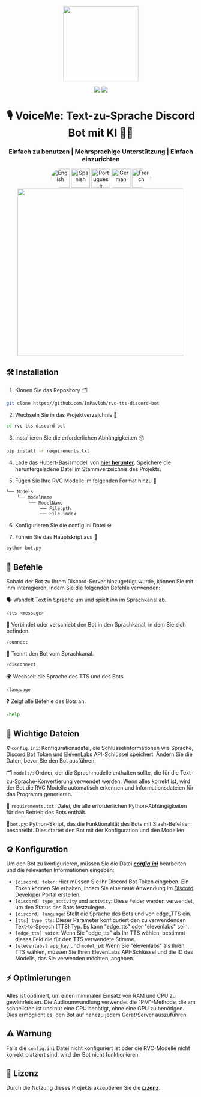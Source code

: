 <div align="center">
  
<img src="https://i.imgur.com/hWNq5jh.png" width="200"/><br>
  
<a href="https://github.com/ImPavloh/rvc-tts-discord-bot" target="_blank"><img src="https://img.shields.io/github/license/impavloh/rvc-tts-discord-bot?style=for-the-badge&logo=github&logoColor=white"></a>
<a href="https://twitter.com/ImPavloh" target="_blank"><img src="https://img.shields.io/badge/Pavloh-%231DA1F2.svg?style=for-the-badge&logo=twitter&logoColor=white"></a>

<h1>🎙️ VoiceMe: Text-zu-Sprache Discord Bot mit KI 🤖💬</h1>
<h3>Einfach zu benutzen | Mehrsprachige Unterstützung | Einfach einzurichten</h3>
<a href="README.md"><img alt="English" src="https://unpkg.com/language-icons/icons/en.svg" width="50px" style="border-top-left-radius: 25px; border-bottom-left-radius: 25px;"></a>
<a href="README_es.md"><img alt="Spanish" src="https://unpkg.com/language-icons/icons/es.svg" width="50px"></a>
<a href="README_pt.md"><img alt="Portuguese" src="https://unpkg.com/language-icons/icons/pt.svg" width="50px"></a>
<a href="README_de.md"><img alt="German" src="https://unpkg.com/language-icons/icons/de.svg" width="50px"></a>
<a href="README_fr.md"><img alt="French" src="https://unpkg.com/language-icons/icons/fr.svg" width="50px" style="border-top-right-radius: 25px; border-bottom-right-radius: 25px;"></a><br>

<img src="https://i.imgur.com/s6ksS9x.png" width="444"/>
</div>

## 🛠️ Installation

1. Klonen Sie das Repository 🗂️ 
```bash
git clone https://github.com/ImPavloh/rvc-tts-discord-bot
```

2. Wechseln Sie in das Projektverzeichnis 📁 
```bash
cd rvc-tts-discord-bot
```

3. Installieren Sie die erforderlichen Abhängigkeiten 📦
```bash
pip install -r requirements.txt
```

4. Lade das Hubert-Basismodell von **[hier herunter](https://huggingface.co/spaces/ImPavloh/RVC-TTS-Demo/resolve/main/hubert_base.pt)**. Speichere die heruntergeladene Datei im Stammverzeichnis des Projekts.

5. Fügen Sie Ihre RVC Modelle im folgenden Format hinzu 📂
```Swift
└── Models
    └── ModelName
        └── ModelName
            ├── File.pth
            └── File.index
```

6. Konfigurieren Sie die config.ini Datei ⚙️

7. Führen Sie das Hauptskript aus 🚀
```bash
python bot.py
```

## 📝 Befehle 

Sobald der Bot zu Ihrem Discord-Server hinzugefügt wurde, können Sie mit ihm interagieren, indem Sie die folgenden Befehle verwenden:

🗣️ Wandelt Text in Sprache um und spielt ihn im Sprachkanal ab.
```python
/tts <message>
```

🔗 Verbindet oder verschiebt den Bot in den Sprachkanal, in dem Sie sich befinden.
```python
/connect
```

🔌 Trennt den Bot vom Sprachkanal.
```python
/disconnect
```

🌍 Wechselt die Sprache des TTS und des Bots
```python
/language
```

❓ Zeigt alle Befehle des Bots an.
```python
/help
```

## 📄 Wichtige Dateien

⚙️ `config.ini`: Konfigurationsdatei, die Schlüsselinformationen wie Sprache, [Discord Bot Token](https://discord.com/developers/applications) und [ElevenLabs](https://elevenlabs.io) API-Schlüssel speichert. Ändern Sie die Daten, bevor Sie den Bot ausführen.

🗂️ `models/`: Ordner, der die Sprachmodelle enthalten sollte, die für die Text-zu-Sprache-Konvertierung verwendet werden. Wenn alles korrekt ist, wird der Bot die RVC Modelle automatisch erkennen und Informationsdateien für das Programm generieren.

📑 `requirements.txt`: Datei, die alle erforderlichen Python-Abhängigkeiten für den Betrieb des Bots enthält.

🤖 `bot.py`: Python-Skript, das die Funktionalität des Bots mit Slash-Befehlen beschreibt. Dies startet den Bot mit der Konfiguration und den Modellen.

## ⚙️ Konfiguration

Um den Bot zu konfigurieren, müssen Sie die Datei ***[config.ini](https://github.com/ImPavloh/cpu-rvc-tts-discord-bot/blob/main/config.ini)*** bearbeiten und die relevanten Informationen eingeben:

- `[discord] token`: Hier müssen Sie Ihr Discord Bot Token eingeben. Ein Token können Sie erhalten, indem Sie eine neue Anwendung im [Discord Developer Portal](https://discord.com/developers/applications) erstellen.
- `[discord] type_activity` und `activity`: Diese Felder werden verwendet, um den Status des Bots festzulegen.
- `[discord] language`: Stellt die Sprache des Bots und von edge_TTS ein.
- `[tts] type_tts`: Dieser Parameter konfiguriert den zu verwendenden Text-to-Speech (TTS) Typ. Es kann "edge_tts" oder "elevenlabs" sein.
- `[edge_tts] voice`: Wenn Sie "edge_tts" als Ihr TTS wählen, bestimmt dieses Feld die für den TTS verwendete Stimme.
- `[elevenlabs] api_key` und `model_id`: Wenn Sie "elevenlabs" als Ihren TTS wählen, müssen Sie Ihren ElevenLabs API-Schlüssel und die ID des Modells, das Sie verwenden möchten, angeben.

## ⚡ Optimierungen

Alles ist optimiert, um einen minimalen Einsatz von RAM und CPU zu gewährleisten. Die Audioumwandlung verwendet die "PM"-Methode, die am schnellsten ist und nur eine CPU benötigt, ohne eine GPU zu benötigen. Dies ermöglicht es, den Bot auf nahezu jedem Gerät/Server auszuführen.

## ⚠️ Warnung

Falls die `config.ini` Datei nicht konfiguriert ist oder die RVC-Modelle nicht korrekt platziert sind, wird der Bot nicht funktionieren.

## 📝 Lizenz

Durch die Nutzung dieses Projekts akzeptieren Sie die ***[Lizenz](https://github.com/ImPavloh/rvc-tts-discord-bot/blob/main/LICENSE)***.
